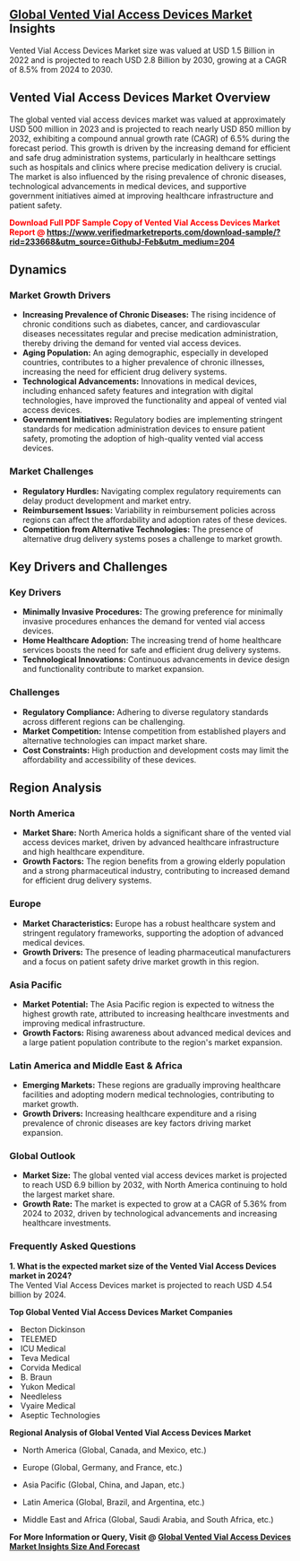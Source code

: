 <h2><a href="https://www.verifiedmarketreports.com/download-sample/?rid=233668&amp;utm_source=GithubJ&amp;utm_medium=204" target="_blank">Global Vented Vial Access Devices Market</a> Insights</h2><p>Vented Vial Access Devices Market size was valued at USD 1.5 Billion in 2022 and is projected to reach USD 2.8 Billion by 2030, growing at a CAGR of 8.5% from 2024 to 2030.</p><p> <h2>Vented Vial Access Devices Market Overview</h2> <p>The global vented vial access devices market was valued at approximately USD 500 million in 2023 and is projected to reach nearly USD 850 million by 2032, exhibiting a compound annual growth rate (CAGR) of 6.5% during the forecast period. This growth is driven by the increasing demand for efficient and safe drug administration systems, particularly in healthcare settings such as hospitals and clinics where precise medication delivery is crucial. The market is also influenced by the rising prevalence of chronic diseases, technological advancements in medical devices, and supportive government initiatives aimed at improving healthcare infrastructure and patient safety.</p> <p><strong><p><span class=""><span style="color: #ff0000;"><strong>Download Full PDF Sample Copy of Vented Vial Access Devices Market Report</strong> @ </span><a href="https://www.verifiedmarketreports.com/download-sample/?rid=233668&amp;utm_source=GithubJ-Feb&amp;utm_medium=204" target="_blank">https://www.verifiedmarketreports.com/download-sample/?rid=233668&amp;utm_source=GithubJ-Feb&amp;utm_medium=204</a></span></p></strong></p> <h2>Dynamics</h2> <h3>Market Growth Drivers</h3> <ul> <li><strong>Increasing Prevalence of Chronic Diseases:</strong> The rising incidence of chronic conditions such as diabetes, cancer, and cardiovascular diseases necessitates regular and precise medication administration, thereby driving the demand for vented vial access devices. </li> <li><strong>Aging Population:</strong> An aging demographic, especially in developed countries, contributes to a higher prevalence of chronic illnesses, increasing the need for efficient drug delivery systems. </li> <li><strong>Technological Advancements:</strong> Innovations in medical devices, including enhanced safety features and integration with digital technologies, have improved the functionality and appeal of vented vial access devices. </li> <li><strong>Government Initiatives:</strong> Regulatory bodies are implementing stringent standards for medication administration devices to ensure patient safety, promoting the adoption of high-quality vented vial access devices. </li> </ul> <h3>Market Challenges</h3> <ul> <li><strong>Regulatory Hurdles:</strong> Navigating complex regulatory requirements can delay product development and market entry. </li> <li><strong>Reimbursement Issues:</strong> Variability in reimbursement policies across regions can affect the affordability and adoption rates of these devices. </li> <li><strong>Competition from Alternative Technologies:</strong> The presence of alternative drug delivery systems poses a challenge to market growth. </li> </ul> <h2>Key Drivers and Challenges</h2> <h3>Key Drivers</h3> <ul> <li><strong>Minimally Invasive Procedures:</strong> The growing preference for minimally invasive procedures enhances the demand for vented vial access devices. </li> <li><strong>Home Healthcare Adoption:</strong> The increasing trend of home healthcare services boosts the need for safe and efficient drug delivery systems. </li> <li><strong>Technological Innovations:</strong> Continuous advancements in device design and functionality contribute to market expansion. </li> </ul> <h3>Challenges</h3> <ul> <li><strong>Regulatory Compliance:</strong> Adhering to diverse regulatory standards across different regions can be challenging. </li> <li><strong>Market Competition:</strong> Intense competition from established players and alternative technologies can impact market share. </li> <li><strong>Cost Constraints:</strong> High production and development costs may limit the affordability and accessibility of these devices. </li> </ul> <h2>Region Analysis</h2> <h3>North America</h3> <ul> <li><strong>Market Share:</strong> North America holds a significant share of the vented vial access devices market, driven by advanced healthcare infrastructure and high healthcare expenditure. </li> <li><strong>Growth Factors:</strong> The region benefits from a growing elderly population and a strong pharmaceutical industry, contributing to increased demand for efficient drug delivery systems. </li> </ul> <h3>Europe</h3> <ul> <li><strong>Market Characteristics:</strong> Europe has a robust healthcare system and stringent regulatory frameworks, supporting the adoption of advanced medical devices. </li> <li><strong>Growth Drivers:</strong> The presence of leading pharmaceutical manufacturers and a focus on patient safety drive market growth in this region. </li> </ul> <h3>Asia Pacific</h3> <ul> <li><strong>Market Potential:</strong> The Asia Pacific region is expected to witness the highest growth rate, attributed to increasing healthcare investments and improving medical infrastructure. </li> <li><strong>Growth Factors:</strong> Rising awareness about advanced medical devices and a large patient population contribute to the region's market expansion. </li> </ul> <h3>Latin America and Middle East & Africa</h3> <ul> <li><strong>Emerging Markets:</strong> These regions are gradually improving healthcare facilities and adopting modern medical technologies, contributing to market growth. </li> <li><strong>Growth Drivers:</strong> Increasing healthcare expenditure and a rising prevalence of chronic diseases are key factors driving market expansion. </li> </ul> <h3>Global Outlook</h3> <ul> <li><strong>Market Size:</strong> The global vented vial access devices market is projected to reach USD 6.9 billion by 2032, with North America continuing to hold the largest market share. </li> <li><strong>Growth Rate:</strong> The market is expected to grow at a CAGR of 5.36% from 2024 to 2032, driven by technological advancements and increasing healthcare investments. </li> </ul> <h3>Frequently Asked Questions</h3> <p><strong>1. What is the expected market size of the Vented Vial Access Devices market in 2024?</strong><br>The Vented Vial Access Devices market is projected to reach USD 4.54 billion by 2024. </p</p><p><strong>Top Global Vented Vial Access Devices Market Companies</strong></p><div data-test-id=""><p><li>Becton Dickinson</li><li> TELEMED</li><li> ICU Medical</li><li> Teva Medical</li><li> Corvida Medical</li><li> B. Braun</li><li> Yukon Medical</li><li> Needleless</li><li> Vyaire Medical</li><li> Aseptic Technologies</li></p><div><strong>Regional Analysis of&nbsp;Global Vented Vial Access Devices Market</strong></div><ul><li dir="ltr"><p dir="ltr">North America&nbsp;(Global, Canada, and Mexico, etc.)</p></li><li dir="ltr"><p dir="ltr">Europe (Global, Germany, and France, etc.)</p></li><li dir="ltr"><p dir="ltr">Asia Pacific&nbsp;(Global, China, and Japan, etc.)</p></li><li dir="ltr"><p dir="ltr">Latin America&nbsp;(Global, Brazil, and Argentina, etc.)</p></li><li dir="ltr">Middle East and Africa&nbsp;(Global, Saudi Arabia, and South Africa, etc.)</li></ul><p><strong>For More Information or Query, Visit @&nbsp;</strong><strong><a href="https://www.verifiedmarketreports.com/product/vented-vial-access-devices-market/?utm_source=GithubJ&amp;utm_medium=204" target="_blank">Global Vented Vial Access Devices Market Insights Size And Forecast</a></strong></p></div>
